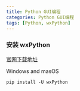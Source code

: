 ```yaml
---
title: Python GUI编程
categories: Python GUI编程
tags: [Python, wxPython]
---
```


### 安装 wxPython

[官网下载地址](https://www.wxpython.org/pages/downloads/)

Windows and masOS

```
pip install -U wxPython
```